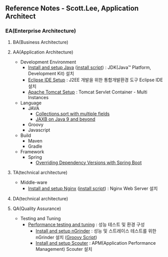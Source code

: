## Reference Notes - Scott.Lee, Application Architect

### EA(Enterprise Architecture)

1. BA(Business Architecture)

2. AA(Application Architecture)
    * Development Environment
      + [Install and setup Java](AA/install.n.setup.java.md) ([install script](AA/install.n.setup.java.script.md)) : JDK(Java™ Platform, Development Kit) 설치
      + [Eclipse IDE Setup](eclipse.ide.setup.md) : J2EE 개발을 위한 통합개발환경 도구 Eclipse IDE 설치
      + [Apache Tomcat Setup](apache.tomcat.setup.md) : Tomcat Servlet Container - Multi Instances
    * Language
      + JAVA
        - [Collections.sort with multiple fields](AA/Java/collections.sort.sample.md)
        - [JAXB on Java 9 and beyond](AA/Java/jaxb.on.java.9.n.beyond.md)
      + Groovy
      + Javascript
    * Build
      + Maven
      + Gradle
    * Framework
      + Spring
        - [Overriding Dependency Versions with Spring Boot](AA/Framework/springboot.transitive.dependency.md)


3. TA(technical architecture)
    * Middle-ware
      + [Install and setup Nginx](TA/install.n.setup.nginx.md) ([install script](AA/install.n.setup.nginx.script.md)) : Nginx Web Server 설치
4. DA(technical architecture)

5. QA(Quality Assurance)
    * Testing and Tuning
      + [Performance testing and tuning](QA/performance.testing.and.tuning.md) : 성능 테스트 및 환경 구성
        - [Install and setup nGrinder](QA/install.n.setup.ngrinder.md) : 성능 및 스트레이스 테스트를 위한 nGrinder 설치 ([Groovy Script](QA/ngrinder.groovy.script.md))
        - [Install and setup Scouter](QA/install.n.setup.scouter.md) : APM(Application Performance Management) Scouter 설치

